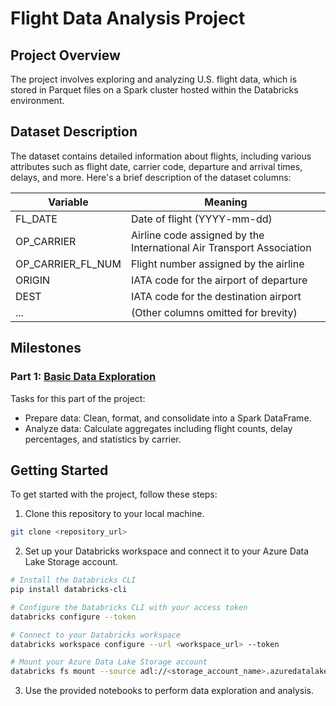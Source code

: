# Flight Data Analysis Project

## Project Overview

The project involves exploring and analyzing U.S. flight data, which is stored in Parquet files on a Spark cluster hosted within the Databricks environment.

## Dataset Description

The dataset contains detailed information about flights, including various attributes such as flight date, carrier code, departure and arrival times, delays, and more. Here's a brief description of the dataset columns:

| Variable              | Meaning                                                                 |
|-----------------------|-------------------------------------------------------------------------|
| FL_DATE               | Date of flight (YYYY-mm-dd)                                             |
| OP_CARRIER            | Airline code assigned by the International Air Transport Association   |
| OP_CARRIER_FL_NUM     | Flight number assigned by the airline                                    |
| ORIGIN                | IATA code for the airport of departure                                   |
| DEST                  | IATA code for the destination airport                                   |
| ...                   | (Other columns omitted for brevity)                                      |


## Milestones

### Part 1: [Basic Data Exploration]("file:///C:/Users/tilin/Downloads/Part%201_%20Basic%20Data%20Exploration%20(1).html")

Tasks for this part of the project:

- Prepare data: Clean, format, and consolidate into a Spark DataFrame.
- Analyze data: Calculate aggregates including flight counts, delay percentages, and statistics by carrier.

## Getting Started

To get started with the project, follow these steps:

1. Clone this repository to your local machine.

```bash
git clone <repository_url>
```

2. Set up your Databricks workspace and connect it to your Azure Data Lake Storage account.

```bash
# Install the Databricks CLI
pip install databricks-cli

# Configure the Databricks CLI with your access token
databricks configure --token

# Connect to your Databricks workspace
databricks workspace configure --url <workspace_url> --token

# Mount your Azure Data Lake Storage account
databricks fs mount --source adl://<storage_account_name>.azuredatalakestore.net/ --mount-point /mnt/<mount_name>
```

3. Use the provided notebooks to perform data exploration and analysis.

